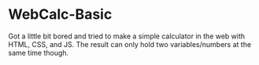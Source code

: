 # WebCalc-Basic
Got a little bit bored and tried to make a simple calculator in the web with HTML, CSS, and JS. The result can only hold two variables/numbers at the same time though.
